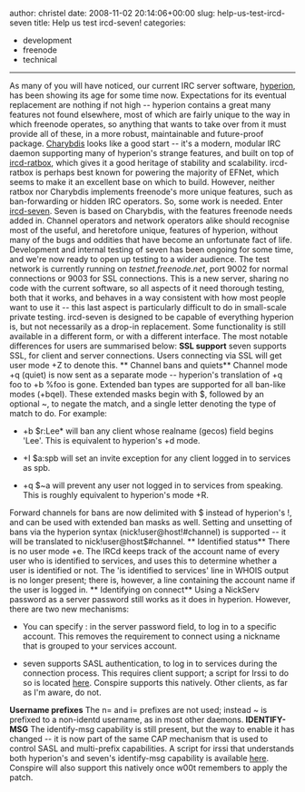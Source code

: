 author: christel
date: 2008-11-02 20:14:06+00:00
slug: help-us-test-ircd-seven
title: Help us test ircd-seven!
categories:
- development
- freenode
- technical
---

As many of you will have noticed, our current IRC server software, [hyperion](http://freenode.net/hyperion.shtml), has been showing its age for some time now. Expectations for its eventual replacement are nothing if not high -- hyperion contains a great many features not found elsewhere, most of which are fairly unique to the way in which freenode operates, so anything that wants to take over from it must provide all of these, in a more robust, maintainable and future-proof package.
[Charybdis](http://hg.atheme.org/charybdis) looks like a good start -- it's a modern, modular IRC daemon supporting many of hyperion's strange features, and built on top of [ircd-ratbox](http://ircd-ratbox.org/), which gives it a good heritage of stability and scalability. ircd-ratbox is perhaps best known for powering the majority of EFNet, which seems to make it an excellent base on which to build.
However, neither ratbox nor Charybdis implements freenode's more unique features, such as ban-forwarding or hidden IRC operators. So, some work is needed.
Enter [ircd-seven](http://freenode.net/seven.shtml). Seven is based on Charybdis, with the features freenode needs added in. Channel operators and network operators alike should recognise most of the useful, and heretofore unique, features of hyperion, without many of the bugs and oddities that have become an unfortunate fact of life.
Development and internal testing of seven has been ongoing for some time, and we're now ready to open up testing to a wider audience. The test network is currently running on _testnet.freenode.net_, port 9002 for normal connections or 9003 for SSL connections. This is a new server, sharing no code with the current software, so all aspects of it need thorough testing, both that it works, and behaves in a way consistent with how most people want to use it -- this last aspect is particularly difficult to do in small-scale private testing.
ircd-seven is designed to be capable of everything hyperion is, but not necessarily as a drop-in replacement. Some functionality is still available in a different form, or with a different interface. The most notable differences for users are summarised below:
**SSL support**
seven supports SSL, for client and server connections. Users connecting via SSL will get user mode +Z to denote this.
** Channel bans and quiets**
Channel mode +q (quiet) is now sent as a separate mode -- hyperion's translation of +q foo to +b %foo is gone. Extended ban types are supported for all ban-like modes (+bqeI). These extended masks begin with $, followed by an optional ~, to negate the match, and a single letter denoting the type of match to do. For example:



	
  * +b $r:Lee* will ban any client whose realname (gecos) field begins 'Lee'. This is equivalent to hyperion's +d mode.

	
  * +I $a:spb will set an invite exception for any client logged in to services as spb.

	
  * +q $~a will prevent any user not logged in to services from speaking. This is roughly equivalent to hyperion's mode +R.


Forward channels for bans are now delimited with $ instead of hyperion's !, and can be used with extended ban masks as well. Setting and unsetting of bans via the hyperion syntax (nick!user@host!#channel) is supported -- it will be translated to nick!user@host$#channel.
** Identified status**
There is no user mode +e. The IRCd keeps track of the account name of every user who is identified to services, and uses this to determine whether a user is identified or not. The 'is identified to services' line in WHOIS output is no longer present; there is, however, a line containing the account name if the user is logged in.
** Identifying on connect**
Using a NickServ password as a server password still works as it does in hyperion. However, there are two new mechanisms:



	
  * You can specify : in the server password field, to log in to a specific account. This removes the requirement to connect using a nickname that is grouped to your services account.

	
  * seven supports SASL authentication, to log in to services during the connection process. This requires client support; a script for Irssi to do so is located [here](http://freenode.net/sasl). Conspire supports this natively. Other clients, as far as I'm aware, do not.


**Username prefixes**
The n= and i= prefixes are not used; instead ~ is prefixed to a non-identd username, as in most other daemons.
**IDENTIFY-MSG**
The identify-msg capability is still present, but the way to enable it has changed -- it is now part of the same CAP mechanism that is used to control SASL and multi-prefix capabilities. A script for irssi that understands both hyperion's and seven's identify-msg capability is available [here](http://adipose.attenuate.org/~stephen/ircd-seven/format_identify.pl). Conspire will also support this natively once w00t remembers to apply the patch.
